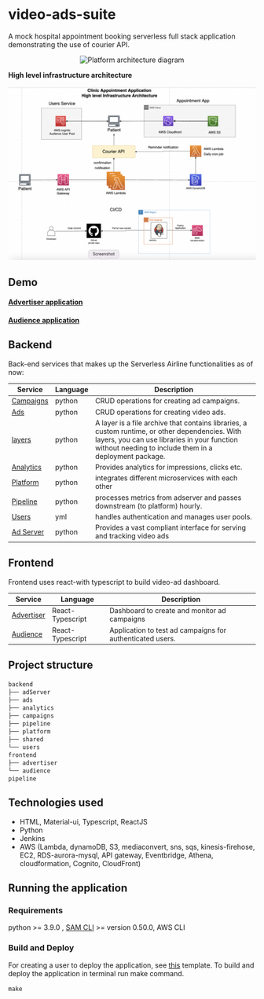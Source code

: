 # video-ads-suite
A mock hospital appointment booking serverless full stack application demonstrating the use of courier API.


<p align="center">
    <img alt="Platform architecture diagram" src="images/service-level-architecture.png"/>
</p>

**High level infrastructure architecture**

<p align="center">
    <img alt="Platform architecture diagram" src="images/high-level-architecture.png"/>
</p>

## Demo

#### [Advertiser application](https://d1vx6hhgvjfh6e.cloudfront.net/)

#### [Audience application](https://d1hi57m87oe7fq.cloudfront.net/)

## Backend

Back-end services that makes up the Serverless Airline functionalities as of now:

Service | Language | Description
------------------------------------------------- | ------------------------------------------------- | ---------------------------------------------------------------------------------
[Campaigns](./backend/campaigns/) | python | CRUD operations for creating ad campaigns.
[Ads](./backend/ads/) | python | CRUD operations for creating video ads.
[layers](./backend/shared/) | python | A layer is a file archive that contains libraries, a custom runtime, or other dependencies. With layers, you can use libraries in your function without needing to include them in a deployment package.
[Analytics](./backend/analytics/) | python | Provides analytics for impressions, clicks etc.
[Platform](./backend/platform/) | python | integrates different microservices with each other
[Pipeline](./backend/pipeline/) | python | processes metrics from adserver and passes downstream (to platform) hourly.
[Users](./backend/users/) | yml | handles authentication and manages user pools.
[Ad Server](./backend/adServer/) | python | Provides a vast compliant interface for serving and tracking video ads

## Frontend

Frontend uses react-with typescript to build video-ad dashboard.

Service | Language | Description
------------------------------------------------- | ------------------------------------------------- | ---------------------------------------------------------------------------------
[Advertiser](./frontend/advertiser/) | React-Typescript | Dashboard to create and monitor ad campaigns
[Audience](./frontend/audience/) | React-Typescript | Application to test ad campaigns for authenticated users.

## Project structure

    backend
    ├── adServer
    ├── ads
    ├── analytics
    ├── campaigns
    ├── pipeline
    ├── platform
    ├── shared
    └── users
    frontend
    ├── advertiser
    └── audience
    pipeline

## Technologies used

* HTML, Material-ui, Typescript, ReactJS
* Python
* Jenkins
* AWS (Lambda, dynamoDB, S3, mediaconvert, sns, sqs, kinesis-firehose, EC2, RDS-aurora-mysql, API gateway, Eventbridge, Athena, cloudformation, Cognito, CloudFront)

## Running the application

### Requirements
python >= 3.9.0 , [SAM CLI](https://docs.aws.amazon.com/serverless-application-model/latest/developerguide/serverless-sam-cli-install.html) >= version 0.50.0,
AWS CLI

### Build and Deploy 

For creating a user to deploy the application, see [this](./pipeline/jenkinsIAMUser.yml) template.
To build and deploy the application in terminal run make command.

    make
